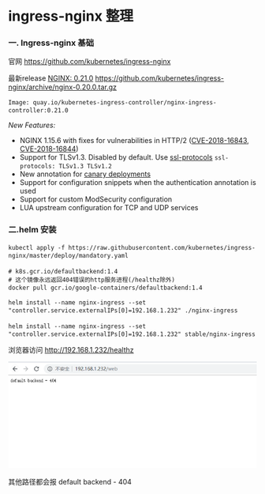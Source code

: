 # ingress-nginx 整理

### 一. Ingress-nginx 基础

官网 https://github.com/kubernetes/ingress-nginx

最新release [NGINX: 0.21.0](https://github.com/kubernetes/ingress-nginx/releases/tag/nginx-0.21.0)    https://github.com/kubernetes/ingress-nginx/archive/nginx-0.20.0.tar.gz

```
Image: quay.io/kubernetes-ingress-controller/nginx-ingress-controller:0.21.0
```

*New Features:*

- NGINX 1.15.6 with fixes for vulnerabilities in HTTP/2 ([CVE-2018-16843](http://cve.mitre.org/cgi-bin/cvename.cgi?name=CVE-2018-16843), [CVE-2018-16844](http://cve.mitre.org/cgi-bin/cvename.cgi?name=CVE-2018-16844))
- Support for TLSv1.3. Disabled by default. Use [ssl-protocols](https://kubernetes.github.io/ingress-nginx/user-guide/nginx-configuration/configmap/#ssl-protocols) `ssl-protocols: TLSv1.3 TLSv1.2`
- New annotation for [canary deployments](https://kubernetes.github.io/ingress-nginx/user-guide/nginx-configuration/annotations/#canary)
- Support for configuration snippets when the authentication annotation is used
- Support for custom ModSecurity configuration
- LUA upstream configuration for TCP and UDP services



### 二.helm 安装

```
kubectl apply -f https://raw.githubusercontent.com/kubernetes/ingress-nginx/master/deploy/mandatory.yaml

# k8s.gcr.io/defaultbackend:1.4
# 这个镜像永远返回404错误的http服务进程(/healthz除外)
docker pull gcr.io/google-containers/defaultbackend:1.4

```

```
helm install --name nginx-ingress --set "controller.service.externalIPs[0]=192.168.1.232" ./nginx-ingress

helm install --name nginx-ingress --set "controller.service.externalIPs[0]=192.168.1.232" stable/nginx-ingress
```

浏览器访问 http://192.168.1.232/healthz

![](..\ingress\backend-404.png)

其他路径都会报 default backend - 404


